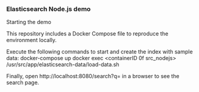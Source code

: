 ### Elasticsearch Node.js demo

Starting the demo

This repository includes a Docker Compose file to reproduce the environment locally.

Execute the following commands to start and create the index with sample data:
docker-compose up
docker exec <containerID 0f src_nodejs> /usr/src/app/elasticsearch-data/load-data.sh

Finally, open http://localhost:8080/search?q=<what you want to search> in a browser to see the search page.
